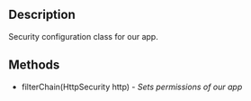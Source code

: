 ## Description
Security configuration class for our app.

## Methods
* filterChain(HttpSecurity http) - *Sets permissions of our app*